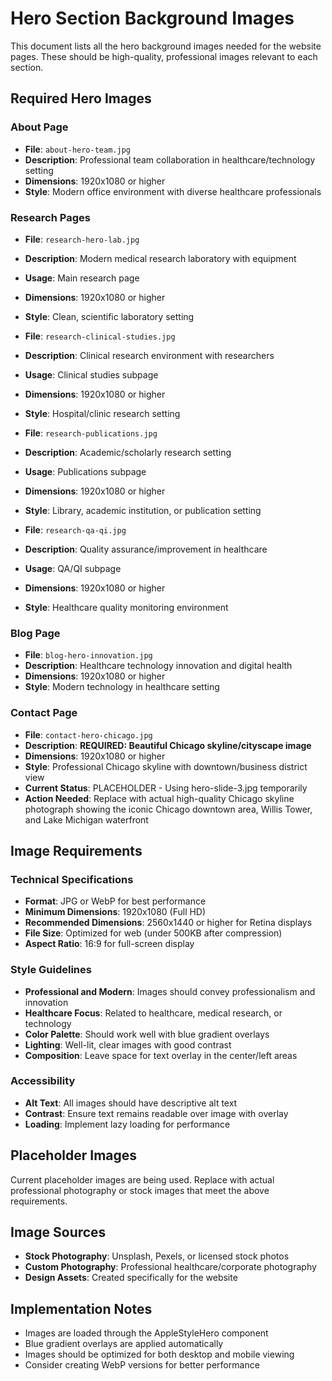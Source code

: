 # Hero Section Background Images

This document lists all the hero background images needed for the website pages. These should be high-quality, professional images relevant to each section.

## Required Hero Images

### About Page
- **File**: `about-hero-team.jpg`
- **Description**: Professional team collaboration in healthcare/technology setting
- **Dimensions**: 1920x1080 or higher
- **Style**: Modern office environment with diverse healthcare professionals

### Research Pages
- **File**: `research-hero-lab.jpg`
- **Description**: Modern medical research laboratory with equipment
- **Usage**: Main research page
- **Dimensions**: 1920x1080 or higher
- **Style**: Clean, scientific laboratory setting

- **File**: `research-clinical-studies.jpg`
- **Description**: Clinical research environment with researchers
- **Usage**: Clinical studies subpage
- **Dimensions**: 1920x1080 or higher
- **Style**: Hospital/clinic research setting

- **File**: `research-publications.jpg`
- **Description**: Academic/scholarly research setting
- **Usage**: Publications subpage
- **Dimensions**: 1920x1080 or higher
- **Style**: Library, academic institution, or publication setting

- **File**: `research-qa-qi.jpg`
- **Description**: Quality assurance/improvement in healthcare
- **Usage**: QA/QI subpage
- **Dimensions**: 1920x1080 or higher
- **Style**: Healthcare quality monitoring environment

### Blog Page
- **File**: `blog-hero-innovation.jpg`
- **Description**: Healthcare technology innovation and digital health
- **Dimensions**: 1920x1080 or higher
- **Style**: Modern technology in healthcare setting

### Contact Page
- **File**: `contact-hero-chicago.jpg`
- **Description**: **REQUIRED: Beautiful Chicago skyline/cityscape image**
- **Dimensions**: 1920x1080 or higher
- **Style**: Professional Chicago skyline with downtown/business district view
- **Current Status**: PLACEHOLDER - Using hero-slide-3.jpg temporarily
- **Action Needed**: Replace with actual high-quality Chicago skyline photograph showing the iconic Chicago downtown area, Willis Tower, and Lake Michigan waterfront

## Image Requirements

### Technical Specifications
- **Format**: JPG or WebP for best performance
- **Minimum Dimensions**: 1920x1080 (Full HD)
- **Recommended Dimensions**: 2560x1440 or higher for Retina displays
- **File Size**: Optimized for web (under 500KB after compression)
- **Aspect Ratio**: 16:9 for full-screen display

### Style Guidelines
- **Professional and Modern**: Images should convey professionalism and innovation
- **Healthcare Focus**: Related to healthcare, medical research, or technology
- **Color Palette**: Should work well with blue gradient overlays
- **Lighting**: Well-lit, clear images with good contrast
- **Composition**: Leave space for text overlay in the center/left areas

### Accessibility
- **Alt Text**: All images should have descriptive alt text
- **Contrast**: Ensure text remains readable over image with overlay
- **Loading**: Implement lazy loading for performance

## Placeholder Images
Current placeholder images are being used. Replace with actual professional photography or stock images that meet the above requirements.

## Image Sources
- **Stock Photography**: Unsplash, Pexels, or licensed stock photos
- **Custom Photography**: Professional healthcare/corporate photography
- **Design Assets**: Created specifically for the website

## Implementation Notes
- Images are loaded through the AppleStyleHero component
- Blue gradient overlays are applied automatically
- Images should be optimized for both desktop and mobile viewing
- Consider creating WebP versions for better performance